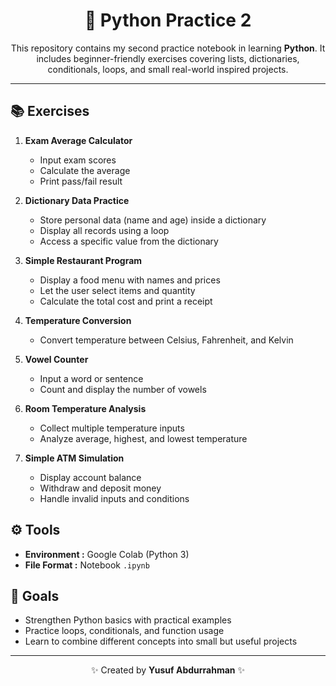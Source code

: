 <h1 align="center">🐍 Python Practice 2</h1>

<p align="center">
This repository contains my second practice notebook in learning <b>Python</b>.  
It includes beginner-friendly exercises covering lists, dictionaries, conditionals, loops, and small real-world inspired projects.
</p>

---

## 📚 Exercises
1. **Exam Average Calculator**  
   - Input exam scores  
   - Calculate the average  
   - Print pass/fail result  

2. **Dictionary Data Practice**  
   - Store personal data (name and age) inside a dictionary  
   - Display all records using a loop  
   - Access a specific value from the dictionary  

3. **Simple Restaurant Program**  
   - Display a food menu with names and prices  
   - Let the user select items and quantity  
   - Calculate the total cost and print a receipt  

4. **Temperature Conversion**  
   - Convert temperature between Celsius, Fahrenheit, and Kelvin  

5. **Vowel Counter**  
   - Input a word or sentence  
   - Count and display the number of vowels  

6. **Room Temperature Analysis**  
   - Collect multiple temperature inputs  
   - Analyze average, highest, and lowest temperature  

7. **Simple ATM Simulation**  
   - Display account balance  
   - Withdraw and deposit money  
   - Handle invalid inputs and conditions  


## ⚙️ Tools
- **Environment :** Google Colab (Python 3)  
- **File Format :** Notebook `.ipynb`  


## 🚀 Goals
- Strengthen Python basics with practical examples  
- Practice loops, conditionals, and function usage  
- Learn to combine different concepts into small but useful projects  

---

<p align="center">✨ Created by <b>Yusuf Abdurrahman</b> ✨</p>
